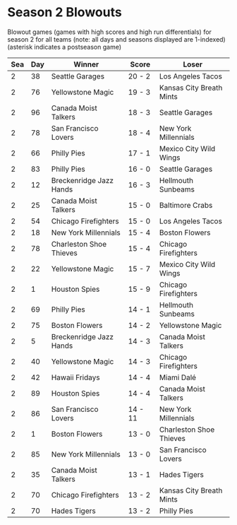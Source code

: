 # Season 2 Blowouts



Blowout games (games with high scores and high run differentials) for season 2 for all teams (note: all days and seasons displayed are 1-indexed) (asterisk indicates a postseason game)


| Sea | Day | Winner | Score | Loser | 
| ------ |------ |------ |------ |------ |
| 2 | 38 | Seattle Garages | 20 - 2 | Los Angeles Tacos | 
| 2 | 76 | Yellowstone Magic | 19 - 3 | Kansas City Breath Mints | 
| 2 | 96 | Canada Moist Talkers | 18 - 3 | Seattle Garages | 
| 2 | 78 | San Francisco Lovers | 18 - 4 | New York Millennials | 
| 2 | 66 | Philly Pies | 17 - 1 | Mexico City Wild Wings | 
| 2 | 83 | Philly Pies | 16 - 0 | Seattle Garages | 
| 2 | 12 | Breckenridge Jazz Hands | 16 - 3 | Hellmouth Sunbeams | 
| 2 | 25 | Canada Moist Talkers | 15 - 0 | Baltimore Crabs | 
| 2 | 54 | Chicago Firefighters | 15 - 0 | Los Angeles Tacos | 
| 2 | 18 | New York Millennials | 15 - 4 | Boston Flowers | 
| 2 | 78 | Charleston Shoe Thieves | 15 - 4 | Chicago Firefighters | 
| 2 | 22 | Yellowstone Magic | 15 - 7 | Mexico City Wild Wings | 
| 2 | 1 | Houston Spies | 15 - 9 | Chicago Firefighters | 
| 2 | 69 | Philly Pies | 14 - 1 | Hellmouth Sunbeams | 
| 2 | 75 | Boston Flowers | 14 - 2 | Yellowstone Magic | 
| 2 | 5 | Breckenridge Jazz Hands | 14 - 3 | Canada Moist Talkers | 
| 2 | 40 | Yellowstone Magic | 14 - 3 | Chicago Firefighters | 
| 2 | 42 | Hawaii Fridays | 14 - 4 | Miami Dalé | 
| 2 | 89 | Houston Spies | 14 - 4 | Canada Moist Talkers | 
| 2 | 86 | San Francisco Lovers | 14 - 11 | New York Millennials | 
| 2 | 1 | Boston Flowers | 13 - 0 | Charleston Shoe Thieves | 
| 2 | 85 | New York Millennials | 13 - 0 | San Francisco Lovers | 
| 2 | 35 | Canada Moist Talkers | 13 - 1 | Hades Tigers | 
| 2 | 70 | Chicago Firefighters | 13 - 2 | Kansas City Breath Mints | 
| 2 | 70 | Hades Tigers | 13 - 2 | Philly Pies | 


